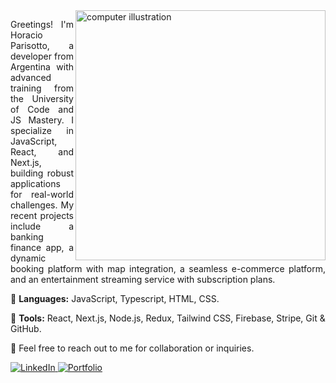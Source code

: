 <img src="https://raw.githubusercontent.com/MicaelliMedeiros/micaellimedeiros/master/image/computer-illustration.png" alt="computer illustration" width="400" align="right">

<p style="text-align: justify;">
  Greetings! I'm Horacio Parisotto, a developer from Argentina with advanced training from the University of Code and JS Mastery. I specialize in JavaScript, React, and Next.js, building robust applications for real-world challenges. My recent projects include a banking finance app, a dynamic booking platform with map integration, a seamless e-commerce platform, and an entertainment streaming service with subscription plans.
</p>

<p>
  🦄 <strong>Languages:</strong> JavaScript, Typescript, HTML, CSS.
</p>

<p>
  💼 <strong>Tools:</strong> React, Next.js, Node.js, Redux, Tailwind CSS, Firebase, Stripe, Git & GitHub.
</p>

<p>
  💌 Feel free to reach out to me for collaboration or inquiries.
</p>

<p>
  <a href="https://www.linkedin.com/in/horacioparisotto/" title="LinkedIn">
    <img src="https://img.shields.io/badge/-Linkedin-0e76a8?style=flat-square&logo=Linkedin&logoColor=white" alt="LinkedIn"/>
  </a>
  <a href="https://www.horaciocodes.com" title="Portfolio">
    <img src="https://img.shields.io/badge/-🖥️ Portfolio-FF5722?style=flat-square&labelColor=FF5722" alt="Portfolio"/>
  </a>
</p>









